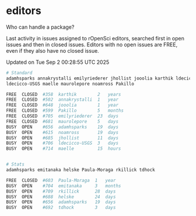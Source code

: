 # editors

Who can handle a package?

Last activity in issues assigned to rOpenSci editors, searched first in open
issues and then in closed issues. Editors with no open issues are FREE, even if
they also have no closed issue.


Updated on Tue Sep 2 00:28:55 UTC 2025

```bash
# Standard
adamhsparks annakrystalli emilyriederer jhollist jooolia karthik ldecicco
ldecicco-USGS maelle maurolepore noamross Pakillo

FREE  CLOSED  #358  karthik        2   years
FREE  CLOSED  #502  annakrystalli  1   year
FREE  CLOSED  #648  jooolia        1   year
FREE  CLOSED  #599  Pakillo        5   months
FREE  CLOSED  #705  emilyriederer  23  days
FREE  CLOSED  #681  maurolepore    5   days
BUSY  OPEN    #656  adamhsparks    19  days
BUSY  OPEN    #615  noamross       19  days
BUSY  OPEN    #685  jhollist       11  days
BUSY  OPEN    #706  ldecicco-USGS  3   days
BUSY  OPEN    #714  maelle         15  hours


# Stats
adamhsparks emitanaka helske Paula-Moraga rkillick tdhock

FREE  CLOSED  #603  Paula-Moraga  1   year
BUSY  OPEN    #704  emitanaka     3   months
BUSY  OPEN    #709  rkillick      28  days
BUSY  OPEN    #688  helske        24  days
BUSY  OPEN    #656  adamhsparks   19  days
BUSY  OPEN    #692  tdhock        3   days
```
